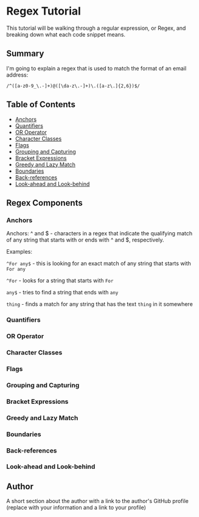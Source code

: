 # Regex Tutorial

This tutorial will be walking through a regular expression, or Regex, and breaking down what each code snippet means. 

## Summary

I'm going to explain a regex that is used to match the format of an email address:

`/^([a-z0-9_\.-]+)@([\da-z\.-]+)\.([a-z\.]{2,6})$/`

## Table of Contents

- [Anchors](#anchors)
- [Quantifiers](#quantifiers)
- [OR Operator](#or-operator)
- [Character Classes](#character-classes)
- [Flags](#flags)
- [Grouping and Capturing](#grouping-and-capturing)
- [Bracket Expressions](#bracket-expressions)
- [Greedy and Lazy Match](#greedy-and-lazy-match)
- [Boundaries](#boundaries)
- [Back-references](#back-references)
- [Look-ahead and Look-behind](#look-ahead-and-look-behind)

## Regex Components

### Anchors
Anchors: ^ and $ - characters in a regex that indicate the qualifying match of any string that starts with or ends with ^ and $, respectively.

Examples: 

`^For any$` - this is looking for an exact match of any string that starts with `For any`

`^For` - looks for a string that starts with `For`

`any$` - tries to find a string that ends with `any`

`thing` - finds a match for any string that has the text `thing` in it somewhere

### Quantifiers


### OR Operator

### Character Classes

### Flags

### Grouping and Capturing

### Bracket Expressions

### Greedy and Lazy Match

### Boundaries

### Back-references

### Look-ahead and Look-behind

## Author

A short section about the author with a link to the author's GitHub profile (replace with your information and a link to your profile)
